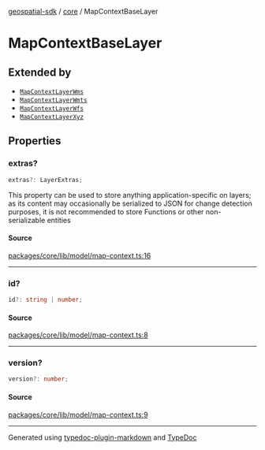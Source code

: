 [geospatial-sdk](../../index.md) / [core](../index.md) / MapContextBaseLayer

# MapContextBaseLayer

## Extended by

- [`MapContextLayerWms`](MapContextLayerWms.md)
- [`MapContextLayerWmts`](MapContextLayerWmts.md)
- [`MapContextLayerWfs`](MapContextLayerWfs.md)
- [`MapContextLayerXyz`](MapContextLayerXyz.md)

## Properties

### extras?

```ts
extras?: LayerExtras;
```

This property can be used to store anything application-specific on layers; as its content may occasionally
be serialized to JSON for change detection purposes, it is not recommended to store Functions or other
non-serializable entities

#### Source

[packages/core/lib/model/map-context.ts:16](https://github.com/jahow/geospatial-sdk/blob/eda8b4f/packages/core/lib/model/map-context.ts#L16)

---

### id?

```ts
id?: string | number;
```

#### Source

[packages/core/lib/model/map-context.ts:8](https://github.com/jahow/geospatial-sdk/blob/eda8b4f/packages/core/lib/model/map-context.ts#L8)

---

### version?

```ts
version?: number;
```

#### Source

[packages/core/lib/model/map-context.ts:9](https://github.com/jahow/geospatial-sdk/blob/eda8b4f/packages/core/lib/model/map-context.ts#L9)

---

Generated using [typedoc-plugin-markdown](https://www.npmjs.com/package/typedoc-plugin-markdown) and [TypeDoc](https://typedoc.org/)
